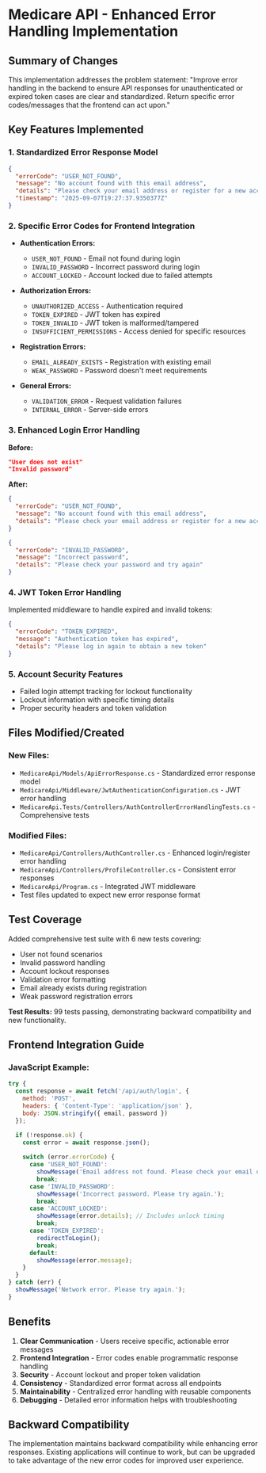 # Medicare API - Enhanced Error Handling Implementation

## Summary of Changes

This implementation addresses the problem statement: "Improve error handling in the backend to ensure API responses for unauthenticated or expired token cases are clear and standardized. Return specific error codes/messages that the frontend can act upon."

## Key Features Implemented

### 1. Standardized Error Response Model

```json
{
  "errorCode": "USER_NOT_FOUND",
  "message": "No account found with this email address",
  "details": "Please check your email address or register for a new account",
  "timestamp": "2025-09-07T19:27:37.9350377Z"
}
```

### 2. Specific Error Codes for Frontend Integration

- **Authentication Errors:**
  - `USER_NOT_FOUND` - Email not found during login
  - `INVALID_PASSWORD` - Incorrect password during login
  - `ACCOUNT_LOCKED` - Account locked due to failed attempts

- **Authorization Errors:**
  - `UNAUTHORIZED_ACCESS` - Authentication required
  - `TOKEN_EXPIRED` - JWT token has expired
  - `TOKEN_INVALID` - JWT token is malformed/tampered
  - `INSUFFICIENT_PERMISSIONS` - Access denied for specific resources

- **Registration Errors:**
  - `EMAIL_ALREADY_EXISTS` - Registration with existing email
  - `WEAK_PASSWORD` - Password doesn't meet requirements

- **General Errors:**
  - `VALIDATION_ERROR` - Request validation failures
  - `INTERNAL_ERROR` - Server-side errors

### 3. Enhanced Login Error Handling

**Before:**
```json
"User does not exist"
"Invalid password"
```

**After:**
```json
{
  "errorCode": "USER_NOT_FOUND",
  "message": "No account found with this email address",
  "details": "Please check your email address or register for a new account"
}
```

```json
{
  "errorCode": "INVALID_PASSWORD", 
  "message": "Incorrect password",
  "details": "Please check your password and try again"
}
```

### 4. JWT Token Error Handling

Implemented middleware to handle expired and invalid tokens:

```json
{
  "errorCode": "TOKEN_EXPIRED",
  "message": "Authentication token has expired",
  "details": "Please log in again to obtain a new token"
}
```

### 5. Account Security Features

- Failed login attempt tracking for lockout functionality
- Lockout information with specific timing details
- Proper security headers and token validation

## Files Modified/Created

### New Files:
- `MedicareApi/Models/ApiErrorResponse.cs` - Standardized error response model
- `MedicareApi/Middleware/JwtAuthenticationConfiguration.cs` - JWT error handling
- `MedicareApi.Tests/Controllers/AuthControllerErrorHandlingTests.cs` - Comprehensive tests

### Modified Files:
- `MedicareApi/Controllers/AuthController.cs` - Enhanced login/register error handling
- `MedicareApi/Controllers/ProfileController.cs` - Consistent error responses
- `MedicareApi/Program.cs` - Integrated JWT middleware
- Test files updated to expect new error response format

## Test Coverage

Added comprehensive test suite with 6 new tests covering:
- User not found scenarios
- Invalid password handling
- Account lockout responses
- Validation error formatting
- Email already exists during registration
- Weak password registration errors

**Test Results:** 99 tests passing, demonstrating backward compatibility and new functionality.

## Frontend Integration Guide

### JavaScript Example:

```javascript
try {
  const response = await fetch('/api/auth/login', {
    method: 'POST',
    headers: { 'Content-Type': 'application/json' },
    body: JSON.stringify({ email, password })
  });

  if (!response.ok) {
    const error = await response.json();
    
    switch (error.errorCode) {
      case 'USER_NOT_FOUND':
        showMessage('Email address not found. Please check your email or register.');
        break;
      case 'INVALID_PASSWORD':
        showMessage('Incorrect password. Please try again.');
        break;
      case 'ACCOUNT_LOCKED':
        showMessage(error.details); // Includes unlock timing
        break;
      case 'TOKEN_EXPIRED':
        redirectToLogin();
        break;
      default:
        showMessage(error.message);
    }
  }
} catch (err) {
  showMessage('Network error. Please try again.');
}
```

## Benefits

1. **Clear Communication** - Users receive specific, actionable error messages
2. **Frontend Integration** - Error codes enable programmatic response handling  
3. **Security** - Account lockout and proper token validation
4. **Consistency** - Standardized error format across all endpoints
5. **Maintainability** - Centralized error handling with reusable components
6. **Debugging** - Detailed error information helps with troubleshooting

## Backward Compatibility

The implementation maintains backward compatibility while enhancing error responses. Existing applications will continue to work, but can be upgraded to take advantage of the new error codes for improved user experience.